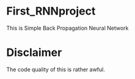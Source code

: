 # First_RNNproject
This is Simple Back Propagation Neural Network
# Disclaimer
The code quality of this is rather awful.
